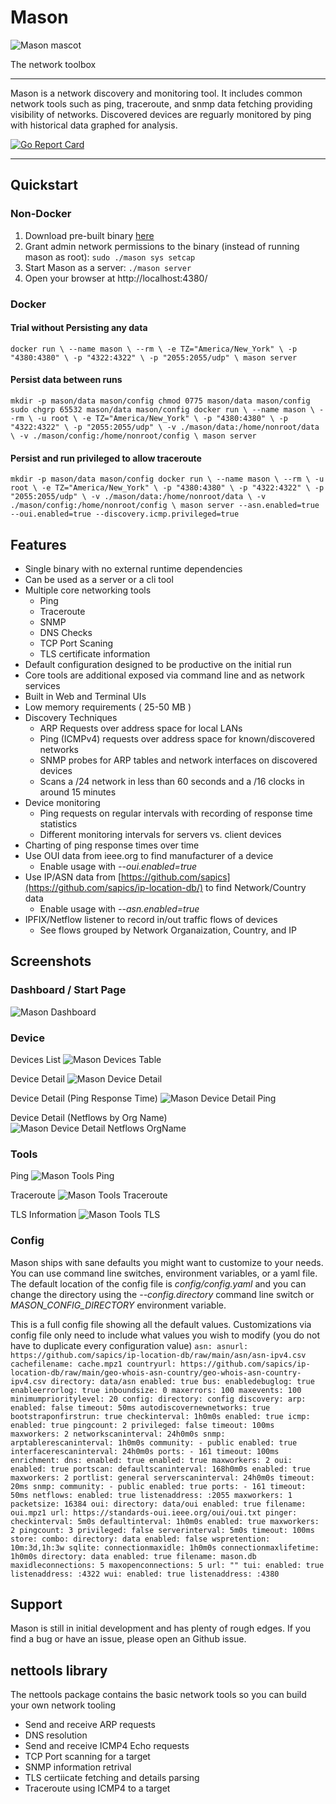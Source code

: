 # Mason

![Mason mascot](/internal/static/static/images/mason_gopher_2_small.jpeg)

The network toolbox

---

Mason is a network discovery and monitoring tool.  It includes common network tools such as ping, traceroute, and snmp data fetching providing visibility of networks.  Discovered devices are reguarly monitored by ping with historical data graphed for analysis.

[![Go Report Card](https://goreportcard.com/badge/github.com/networkables/mason)](https://goreportcard.com/report/github.com/networkables/mason)

---

## Quickstart

### Non-Docker

1. Download pre-built binary [here](https://github.com/networkables/mason/releases)
2. Grant admin network permissions to the binary (instead of running mason as root): `sudo ./mason sys setcap`
3. Start Mason as a server: `./mason server`
4. Open your browser at http://localhost:4380/

### Docker

#### Trial without Persisting any data

`
docker run \
  --name mason \
  --rm \
  -e TZ="America/New_York" \
  -p "4380:4380" \
  -p "4322:4322" \
  -p "2055:2055/udp" \
  mason server
`

#### Persist data between runs

`
mkdir -p mason/data mason/config
chmod 0775 mason/data mason/config
sudo chgrp 65532 mason/data mason/config
docker run \
  --name mason \
  --rm \
  -u root \
  -e TZ="America/New_York" \
  -p "4380:4380" \
  -p "4322:4322" \
  -p "2055:2055/udp" \
  -v ./mason/data:/home/nonroot/data \
  -v ./mason/config:/home/nonroot/config \
  mason server
`

#### Persist and run privileged to allow traceroute

`
mkdir -p mason/data mason/config
docker run \
	--name mason \
  --rm \
  -u root \
  -e TZ="America/New_York" \
  -p "4380:4380" \
  -p "4322:4322" \
  -p "2055:2055/udp" \
  -v ./mason/data:/home/nonroot/data \
  -v ./mason/config:/home/nonroot/config \
  mason server --asn.enabled=true --oui.enabled=true --discovery.icmp.privileged=true
`

## Features

- Single binary with no external runtime dependencies
- Can be used as a server or a cli tool
- Multiple core networking tools 
    * Ping
    * Traceroute
    * SNMP
    * DNS Checks
    * TCP Port Scaning
    * TLS certificate information
- Default configuration designed to be productive on the initial run
- Core tools are additional exposed via command line and as network services
- Built in Web and Terminal UIs
- Low memory requirements ( 25-50 MB )
- Discovery Techniques
    * ARP Requests over address space for local LANs
    * Ping (ICMPv4) requests over address space for known/discovered networks
    * SNMP probes for ARP tables and network interfaces on discovered devices
    * Scans a /24 network in less than 60 seconds and a /16 clocks in around 15 minutes
- Device monitoring
    - Ping requests on regular intervals with recording of response time statistics
    - Different monitoring intervals for servers vs. client devices
- Charting of ping response times over time
- Use OUI data from ieee.org to find manufacturer of a device
    * Enable usage with *--oui.enabled=true*
- Use IP/ASN data from [https://github.com/sapics](https://github.com/sapics/ip-location-db/) to find Network/Country data
    * Enable usage with *--asn.enabled=true*
- IPFIX/Netflow listener to record in/out traffic flows of devices
    * See flows grouped by Network Organaization, Country, and IP

## Screenshots

### Dashboard / Start Page
![Mason Dashboard](https://github.com/networkables/images/raw/main/mason/screenshots/mason_dashboard.png)

### Device

Devices List
![Mason Devices Table](https://github.com/networkables/images/raw/main/mason/screenshots/mason_devices.png)

Device Detail
![Mason Device Detail](https://github.com/networkables/images/raw/main/mason/screenshots/mason_device_detail.png)

Device Detail (Ping Response Time)
![Mason Device Detail Ping](https://github.com/networkables/images/raw/main/mason/screenshots/mason_device_ping_focus.png)

Device Detail (Netflows by Org Name)
![Mason Device Detail Netflows OrgName](https://github.com/networkables/images/raw/main/mason/screenshots/mason_netflows_org.png)

### Tools

Ping
![Mason Tools Ping](https://github.com/networkables/images/raw/main/mason/screenshots/mason_tool_ping.png)

Traceroute
![Mason Tools Traceroute](https://github.com/networkables/images/raw/main/mason/screenshots/mason_tool_traceroute.png)

TLS Information
![Mason Tools TLS](https://github.com/networkables/images/raw/main/mason/screenshots/mason_tool_tls.png)

### Config

Mason ships with sane defaults you might want to customize to your needs.  You can use command line switches, environment variables, or a yaml file.  The default location of the config file is *config/config.yaml* and you can change the directory using the *--config.directory* command line switch or *MASON_CONFIG_DIRECTORY* environment variable.

This is a full config file showing all the default values.  Customizations via config file only need to include what values you wish to modify (you do not have to duplicate every configuration value)
`
asn:
    asnurl: https://github.com/sapics/ip-location-db/raw/main/asn/asn-ipv4.csv
    cachefilename: cache.mpz1
    countryurl: https://github.com/sapics/ip-location-db/raw/main/geo-whois-asn-country/geo-whois-asn-country-ipv4.csv
    directory: data/asn
    enabled: true
bus:
    enabledebuglog: true
    enableerrorlog: true
    inboundsize: 0
    maxerrors: 100
    maxevents: 100
    minimumprioritylevel: 20
config:
    directory: config
discovery:
    arp:
        enabled: false
        timeout: 50ms
    autodiscovernewnetworks: true
    bootstraponfirstrun: true
    checkinterval: 1h0m0s
    enabled: true
    icmp:
        enabled: true
        pingcount: 2
        privileged: false
        timeout: 100ms
    maxworkers: 2
    networkscaninterval: 24h0m0s
    snmp:
        arptablerescaninterval: 1h0m0s
        community:
            - public
        enabled: true
        interfacerescaninterval: 24h0m0s
        ports:
            - 161
        timeout: 100ms
enrichment:
    dns:
        enabled: true
    enabled: true
    maxworkers: 2
    oui:
        enabled: true
    portscan:
        defaultscaninterval: 168h0m0s
        enabled: true
        maxworkers: 2
        portlist: general
        serverscaninterval: 24h0m0s
        timeout: 20ms
    snmp:
        community:
            - public
        enabled: true
        ports:
            - 161
        timeout: 50ms
netflows:
    enabled: true
    listenaddress: :2055
    maxworkers: 1
    packetsize: 16384
oui:
    directory: data/oui
    enabled: true
    filename: oui.mpz1
    url: https://standards-oui.ieee.org/oui/oui.txt
pinger:
    checkinterval: 5m0s
    defaultinterval: 1h0m0s
    enabled: true
    maxworkers: 2
    pingcount: 3
    privileged: false
    serverinterval: 5m0s
    timeout: 100ms
store:
    combo:
        directory: data
        enabled: false
        wspretention: 10m:3d,1h:3w
    sqlite:
        connectionmaxidle: 1h0m0s
        connectionmaxlifetime: 1h0m0s
        directory: data
        enabled: true
        filename: mason.db
        maxidleconnections: 5
        maxopenconnections: 5
        url: ""
tui:
    enabled: true
    listenaddress: :4322
wui:
    enabled: true
    listenaddress: :4380
`

## Support

Mason is still in initial development and has plenty of rough edges.  If you find a bug or have an issue, please open an Github issue.

## nettools library

The nettools package contains the basic network tools so you can build your own network tooling

- Send and receive ARP requests
- DNS resolution
- Send and receive ICMP4 Echo requests
- TCP Port scanning for a target
- SNMP information retrival
- TLS certiicate fetching and details parsing
- Traceroute using ICMP4 to a target
